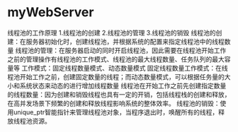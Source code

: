 # myWebServer

线程池的工作原理
1.线程池的创建
2.线程池的管理
3.线程池的销毁
线程池的创建：在服务器初始化时，创建线程池，并根据系统的配置来指定线程池中的线程数量
线程池的管理：在服务器启动的同时开启线程池，因此需要在线程池开始工作之前的管理操作有线程池的工作模式、线程池的最大线程数量、任务队列的最大容量等
    工作模式：固定线程数量模式、动态数量模式
    固定线程数量工作模式：在线程池开始工作之前，创建固定数量的线程；而动态数量模式，可以根据任务量的大小和系统状态来动态的进行增加线程数量
    线程池在开始工作之前先创建指定数量的线程数量：因为创建和销毁线程也具有一定的开销，包括线程栈的创建和释放，在高并发场景下频繁的创建和释放线程影响系统的整体效率。
线程池的销毁：使用unique_ptr智能指针来管理线程池对象，当程序退出时，唤醒所有的线程，释放线程池资源。